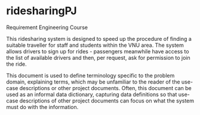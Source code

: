 # ridesharingPJ
Requirement Engineering Course 

This ridesharing system is designed to speed up the procedure of finding a suitable
traveller for staff and students within the VNU area. The system allows drivers to sign up
for rides - passengers meanwhile have access to the list of available drivers and then, per
request, ask for permission to join the ride.

This document is used to define terminology specific to the problem domain, explaining
terms, which may be unfamiliar to the reader of the use-case descriptions or other project
documents. Often, this document can be used as an informal data dictionary, capturing
data definitions so that use-case descriptions of other project documents can focus on
what the system must do with the information.

